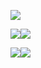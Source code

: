 <!-- <h1 align="center">Hi there, I'm <a href="https://daniilshat.ru/" target="_blank">Nikita</a> 
<img src="https://github.com/blackcater/blackcater/raw/main/images/Hi.gif" height="32"/></h1>
<h3 align="center">Computer science student, IT news writer from Russia 🇷🇺</h3>

[![Top Langs](https://github-readme-stats.vercel.app/api/top-langs/?username=Nikita-quartZ&layout=compact)](https://github.com/anuraghazra/github-readme-stats)
[![Ashutosh's github activity graph](https://activity-graph.herokuapp.com/graph?username=Nikita-quartZ)](https://github.com/ashutosh00710/github-readme-activity-graph) -->

![](https://github-profile-summary-cards.vercel.app/api/cards/profile-details?username=Nikita-quartZ&theme=solarized_dark)

![](https://github-profile-summary-cards.vercel.app/api/cards/most-commit-language?username=Nikita-quartZ&theme=solarized_dark)![](https://github-profile-summary-cards.vercel.app/api/cards/repos-per-language?username=Nikita-quartZ&theme=solarized_dark)

![](https://github-profile-summary-cards.vercel.app/api/cards/stats?username=Nikita-quartZ&theme=solarized_dark)![](https://github-profile-summary-cards.vercel.app/api/cards/productive-time?username=Nikita-quartZ&theme=solarized_dark)

<!-- ### Hi there 👋
- 🤓 ITMO University student
- 🐍 Frontend vue developer

**Nikita-quartZ/Nikita-quartZ** is a ✨ _special_ ✨ repository because its `README.md` (this file) appears on your GitHub profile.

Here are some ideas to get you started:

- 🔭 I’m currently working on ...
- 🌱 I’m currently learning ...
- 👯 I’m looking to collaborate on ...
- 🤔 I’m looking for help with ...
- 💬 Ask me about ...
- 📫 How to reach me: ...
- 😄 Pronouns: ...
- ⚡ Fun fact: ...
-->

